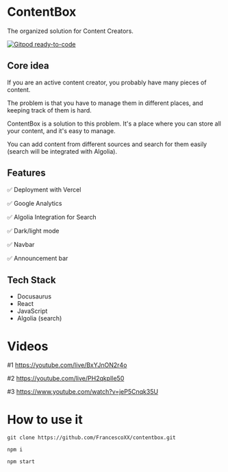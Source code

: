 # ContentBox

The organized solution for Content Creators.

[![Gitpod ready-to-code](https://img.shields.io/badge/Gitpod-ready--to--code-908a85?logo=gitpod)](https://gitpod.io/#https://github.com/FrancescoXX/contentbox)

## Core idea

If you are an active content creator, you probably have many pieces of content. 

The problem is that you have to manage them in different places, and keeping track of them is hard. 

ContentBox is a solution to this problem. It's a place where you can store all your content, and it's easy to manage.

You can add content from different sources and search for them easily (search will be integrated with Algolia).

## Features

✅ Deployment with Vercel

✅ Google Analytics

✅ Algolia Integration for Search

✅ Dark/light mode

✅ Navbar

✅ Announcement bar

## Tech Stack

- Docusaurus
- React
- JavaScript
- Algolia (search)

# Videos

#1 https://youtube.com/live/BxYJnON2r4o

#2 https://youtube.com/live/PH2qkpIle50

#3 https://www.youtube.com/watch?v=jeP5Cnqk35U

# How to use it

```
git clone https://github.com/FrancescoXX/contentbox.git
```

```
npm i
```

```
npm start
```

